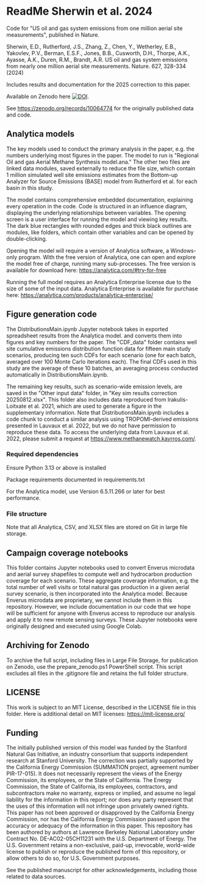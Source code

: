 # ReadMe Sherwin et al. 2024
Code for "US oil and gas system emissions from one million aerial site measurements", published in Nature.

Sherwin, E.D., Rutherford, J.S., Zhang, Z., Chen, Y., Wetherley, E.B., Yakovlev, P.V., Berman, E.S.F.,  Jones, B.B., Cusworth, D.H., Thorpe, A.K., Ayasse, A.K., Duren, R.M., Brandt, A.R. US oil and gas system emissions from nearly  one million aerial site measurements. Nature. 627, 328-334 (2024)

Includes results and documentation for the 2025 correction to this paper.

Available on Zenodo here [![DOI](https://zenodo.org/badge/DOI/10.5281/zenodo.16937660.svg)](https://doi.org/10.5281/zenodo.16937660).

See https://zenodo.org/records/10064774 for the originally published data and code.

## Analytica models
The key models used to conduct the primary analysis in the paper, e.g. the numbers underlying most figures in the paper.
The model to run is "Regional Oil and gas Aerial Methane Synthesis model.ana."
The other two files are linked data modules, saved externally to reduce the file size, which contain 1 million simulated well site emissions estimates from the Bottom-up Analyzer for Source Emissions (BASE) model from Rutherford et al. for each basin in this study.

The model contains comprehensive embedded documentation, explaining every operation in the code.
Code is structured in an influence diagram, displaying the underlying relationships between variables.
The opening screen is a user interface for running the model and viewing key results.
The dark blue rectangles with rounded edges and thick black outlines are modules, like folders, which contain other variables and can be opened by double-clicking.

Opening the model will require a version of Analytica software, a Windows-only program.
With the free version of Analytica, one can open and explore the model free of charge, running many sub-processes.
The free version is available for download here: https://analytica.com/#try-for-free

Running the full model requires an Analytica Enterprise license due to the size of some of the input data.
Analytica Enterprise is available for purchase here: https://analytica.com/products/analytica-enterprise/

## Figure generation code
The DistributionsMain.ipynb Jupyter notebook takes in exported spreadsheet results from the Analytica model. and converts them into figures and key numbers for the paper.
The "CDF_data" folder contains well site cumulative emissions distribution function data for fifteen main study scenarios, producing ten such CDFs for each scenario (one for each batch, averaged over 100 Monte Carlo iterations each).
The final CDFs used in this study are the average of these 10 batches, an averaging process conducted automatically in DistributionsMain.ipynb.

The remaining key results, such as scenario-wide emission levels, are saved in the "Other input data" folder, in "Key sim results correction 20250812.xlsx".
This folder also includes data reproduced from Irakulis-Loitxate et al. 2021, which are used to generate a figure in the supplementary information.
Note that DistributionsMain.ipynb includes a code chunk to conduct a similar analysis using TROPOMI-derived emissions presented in Lauvaux et al. 2022, but we do not have permission to reproduce these data.
To access the underlying data from Lauvaux et al. 2022, please submit a request at https://www.methanewatch.kayrros.com/.

### Required dependencies
Ensure Python 3.13 or above is installed

Package requirements documented in requirements.txt

For the Analytica model, use Version 6.5.11.266 or later for best performance.

### File structure
Note that all Analytica, CSV, and XLSX files are stored on Git in large file storage.

## Campaign coverage notebooks
This folder contains Jupyter notebooks used to convert Enverus microdata and aerial survey shapefiles to compute well and hydrocarbon production coverage for each scenario.
These aggregate coverage information, e.g. the total number of well visits or total natural gas production in a given aerial survey scenario, is then incorporated into the Analytica model.
Because Enverus microdata are proprietary, we cannot include them in this repository.
However, we include documentation in our code that we hope will be sufficient for anyone with Enverus access to reproduce our analysis and apply it to new remote sensing surveys.
These Jupyter notebooks were originally designed and executed using Google Colab.

## Archiving for Zenodo
To archive the full script, including files in Large File Storage, for publication on Zenodo, use the prepare_zenodo.ps1 PowerShell script. This script excludes all files in the .gitignore file and retains the full folder structure.  

## LICENSE
This work is subject to an MIT License, described in the LICENSE file in this folder.
Here is additional detail on MIT licenses: https://mit-license.org/

## Funding
The initially published version of this model was funded by the Stanford Natural Gas Initiative, an industry consortium that supports independent research at Stanford University.
The correction was partially supported by the California Energy Commission (SUMMATION project, agreement number PIR-17-015). It does not necessarily represent the views of the Energy Commission, its employees, or the State of California. The Energy Commission, the State of California, its employees, contractors, and subcontractors make no warranty, express or implied, and assume no legal liability for the information in this report; nor does any party represent that the uses of this information will not infringe upon privately owned rights. This paper has not been approved or disapproved by the California Energy Commission, nor has the California Energy Commission passed upon the accuracy or adequacy of the information in this paper. This repository has been authored by authors at Lawrence Berkeley National Laboratory under Contract No. DE-AC02-05CH11231 with the U.S. Department of Energy. The U.S. Government retains a non-exclusive, paid-up, irrevocable, world-wide license to publish or reproduce the published form of this repository, or allow others to do so, for U.S. Government purposes.

See the published manuscript for other acknowledgements, including those related to data sources.